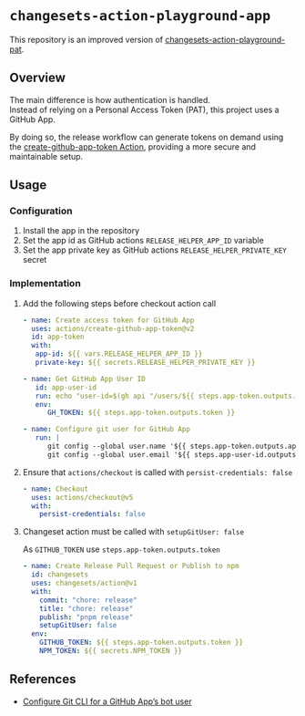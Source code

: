 # `changesets-action-playground-app`

This repository is an improved version of [changesets-action-playground-pat](https://github.com/marcalexiei/changesets-action-playground-pat).

## Overview

The main difference is how authentication is handled.  
Instead of relying on a Personal Access Token (PAT), this project uses a GitHub App.  

By doing so, the release workflow can generate tokens on demand using the [create-github-app-token Action](https://github.com/marketplace/actions/create-github-app-token), providing a more secure and maintainable setup.

## Usage

### Configuration

1. Install the app in the repository
2. Set the app id as GitHub actions `RELEASE_HELPER_APP_ID` variable
3. Set the app private key as GitHub actions `RELEASE_HELPER_PRIVATE_KEY` secret

### Implementation

1. Add the following steps before checkout action call

   ```yml
   - name: Create access token for GitHub App
     uses: actions/create-github-app-token@v2
     id: app-token
     with:
      app-id: ${{ vars.RELEASE_HELPER_APP_ID }}
      private-key: ${{ secrets.RELEASE_HELPER_PRIVATE_KEY }}

   - name: Get GitHub App User ID
      id: app-user-id
      run: echo "user-id=$(gh api "/users/${{ steps.app-token.outputs.app-slug }}[bot]" --jq .id)" >> "$GITHUB_OUTPUT"
      env:
         GH_TOKEN: ${{ steps.app-token.outputs.token }}

   - name: Configure git user for GitHub App
      run: |
         git config --global user.name '${{ steps.app-token.outputs.app-slug }}[bot]'
         git config --global user.email '${{ steps.app-user-id.outputs.user-id }}+${{ steps.app-token.outputs.app-slug }}[bot]@users.noreply.github.com'
   ```

2. Ensure that `actions/checkout` is called with `persist-credentials: false`

   ```yml
   - name: Checkout
     uses: actions/checkout@v5
     with:
       persist-credentials: false
   ```

3. Changeset action must be called with `setupGitUser: false`

   As `GITHUB_TOKEN` use `steps.app-token.outputs.token`

   ```yml
   - name: Create Release Pull Request or Publish to npm
     id: changesets
     uses: changesets/action@v1
     with:
       commit: "chore: release"
       title: "chore: release"
       publish: "pnpm release"
       setupGitUser: false
     env:
       GITHUB_TOKEN: ${{ steps.app-token.outputs.token }}
       NPM_TOKEN: ${{ secrets.NPM_TOKEN }}
   ```

## References

- [Configure Git CLI for a GitHub App’s bot user](https://github.com/marketplace/actions/create-github-app-token#configure-git-cli-for-an-apps-bot-user)
